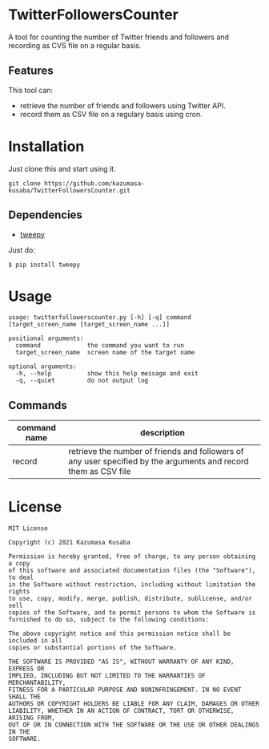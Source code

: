 # TwitterFollowersCounter
A tool for counting the number of Twitter friends and followers and recording as CVS file on a regular basis.

## Features
This tool can:  
* retrieve the number of friends and followers using Twitter API.  
* record them as CSV file on a regulary basis using cron.  

# Installation
Just clone this and start using it.  
```console
git clone https://github.com/kazumasa-kusaba/TwitterFollowersCounter.git
```

## Dependencies
* [tweepy](https://github.com/tweepy/tweepy)
  
Just do:  
```console
$ pip install tweepy
```

# Usage
```
usage: twitterfollowerscounter.py [-h] [-q] command [target_screen_name [target_screen_name ...]]

positional arguments:
  command             the command you want to run
  target_screen_name  screen name of the target name

optional arguments:
  -h, --help          show this help message and exit
  -q, --quiet         do not output log
```

## Commands
| command name | description                                                                                                     |
|--------------|-----------------------------------------------------------------------------------------------------------------|
| record       | retrieve the number of friends and followers of any user specified by the arguments and record them as CSV file |


# License
```
MIT License

Copyright (c) 2021 Kazumasa Kusaba

Permission is hereby granted, free of charge, to any person obtaining a copy
of this software and associated documentation files (the "Software"), to deal
in the Software without restriction, including without limitation the rights
to use, copy, modify, merge, publish, distribute, sublicense, and/or sell
copies of the Software, and to permit persons to whom the Software is
furnished to do so, subject to the following conditions:

The above copyright notice and this permission notice shall be included in all
copies or substantial portions of the Software.

THE SOFTWARE IS PROVIDED "AS IS", WITHOUT WARRANTY OF ANY KIND, EXPRESS OR
IMPLIED, INCLUDING BUT NOT LIMITED TO THE WARRANTIES OF MERCHANTABILITY,
FITNESS FOR A PARTICULAR PURPOSE AND NONINFRINGEMENT. IN NO EVENT SHALL THE
AUTHORS OR COPYRIGHT HOLDERS BE LIABLE FOR ANY CLAIM, DAMAGES OR OTHER
LIABILITY, WHETHER IN AN ACTION OF CONTRACT, TORT OR OTHERWISE, ARISING FROM,
OUT OF OR IN CONNECTION WITH THE SOFTWARE OR THE USE OR OTHER DEALINGS IN THE
SOFTWARE.
```

